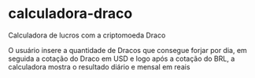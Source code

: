 # calculadora-draco
Calculadora de lucros com a criptomoeda Draco

O usuário insere a quantidade de Dracos que consegue forjar por dia, em seguida a cotação do Draco em USD e logo após a cotação do BRL, a calculadora mostra o resultado diário e mensal em reais

